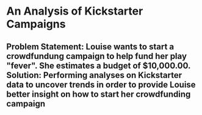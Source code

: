 # An Analysis of Kickstarter Campaigns
Problem Statement: Louise wants to start a crowdfundung campaign to help fund her play "fever". She estimates a budget of $10,000.00.
Solution: Performing analyses on Kickstarter data to uncover trends in order to provide Louise better insight on how to start her crowdfunding campaign
---
